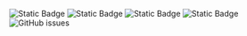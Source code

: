 ![Static Badge](https://img.shields.io/badge/blacklists-60-000000) ![Static Badge](https://img.shields.io/badge/blacklisted-2731255-cc0000) ![Static Badge](https://img.shields.io/badge/whitelisted-2242-00CC00) ![Static Badge](https://img.shields.io/badge/streaming_blacklist-28106-000000) ![GitHub issues](https://img.shields.io/github/issues/fabriziosalmi/blacklists)
